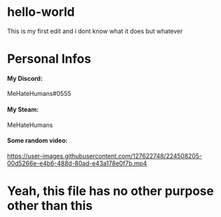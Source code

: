 # hello-world
  This is my first edit and i dont know what it does but whatever
# Personal Infos
#### My Discord:
  MeHateHumans#0555
#### My Steam:
  MeHateHumans

#### Some random video:
https://user-images.githubusercontent.com/127622748/224508205-00d5266e-e4b6-488d-80ad-e43a178e0f7b.mp4
 
# Yeah, this file has no other purpose other than this
